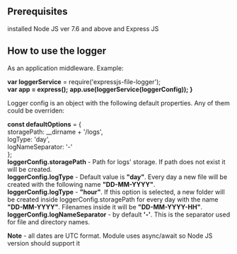 

Prerequisites
-----------
installed Node JS ver 7.6 and above and Express JS


How to use the logger
----------------------------

As an application middleware. Example:

 **var loggerService** = require('expressjs-file-logger');  
 **var app = express();**
 **app.use(loggerService(loggerConfig)); }**
 
 Logger config is an object with the following default properties. Any of them could be overriden:  
 
 **const defaultOptions** = {  
    storagePath: __dirname + '/logs',   
    logType: 'day',  
    logNameSeparator: '-'  
};  
**loggerConfig.storagePath** - Path for logs' storage. If path does not exist it will be created.  
**loggerConfig.logType** - Default value is **"day"**. Every day a new file will be created with the following name **"DD-MM-YYYY"**.   
**loggerConfig.logType** - **"hour"**. If this option is selected, a new folder will be created inside loggerConfig.storagePath for every day with the name **"DD-MM-YYYY"**. Filenames inside it will be **"DD-MM-YYYY-HH"**.  
**loggerConfig.logNameSeparator** - by default **'-'**. This is the separator used for file and directory names.  

**Note** - all dates are UTC format. Module uses async/await so Node JS version should support it

